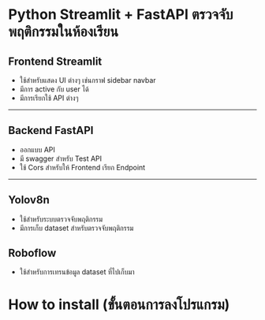 # Python Streamlit + FastAPI ตรวจจับพฤติกรรมในห้องเรียน

## Frontend Streamlit
- ใช้สำหรับแสดง UI ต่างๆ เช่นกราฟ sidebar navbar 
- มีการ active กับ user ได้
- มีการเรียกใช้ API ต่างๆ
---
## Backend FastAPI
- ออกแบบ API 
- มี swagger สำหรับ Test API
- ใช้ Cors สำหรับให้ Frontend เรียก Endpoint
---
## Yolov8n 
- ใช้สำหรับระบบตรวจจับพฤติกรรม
- มีการเก็บ dataset สำหรับตรวจจับพฤติกรรม

## Roboflow 
- ใช้สำหรับการเทรนข้อมูล dataset ที่ไปเก็บมา

# How to install (ขั้นตอนการลงโปรแกรม)
